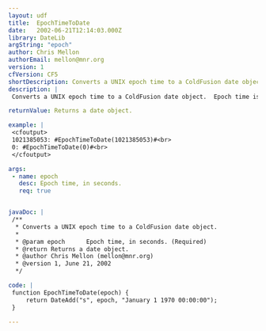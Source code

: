 ```yaml
---
layout: udf
title:  EpochTimeToDate
date:   2002-06-21T12:14:03.000Z
library: DateLib
argString: "epoch"
author: Chris Mellon
authorEmail: mellon@mnr.org
version: 1
cfVersion: CF5
shortDescription: Converts a UNIX epoch time to a ColdFusion date object.
description: |
 Converts a UNIX epoch time to a ColdFusion date object.  Epoch time is defined as the number of seconds elapsed since January 1 1970 00:00:00 GMT.  This UDF does not take the server's local timezone offset into account when converting from epoch to local time.  For that, see EpochTimeToLocalDate().

returnValue: Returns a date object.

example: |
 <cfoutput>
 1021385053: #EpochTimeToDate(1021385053)#<br>
 0: #EpochTimeToDate(0)#<br>
 </cfoutput>

args:
 - name: epoch
   desc: Epoch time, in seconds.
   req: true


javaDoc: |
 /**
  * Converts a UNIX epoch time to a ColdFusion date object.
  * 
  * @param epoch      Epoch time, in seconds. (Required)
  * @return Returns a date object. 
  * @author Chris Mellon (mellon@mnr.org) 
  * @version 1, June 21, 2002 
  */

code: |
 function EpochTimeToDate(epoch) {
     return DateAdd("s", epoch, "January 1 1970 00:00:00");
 }

---
```


